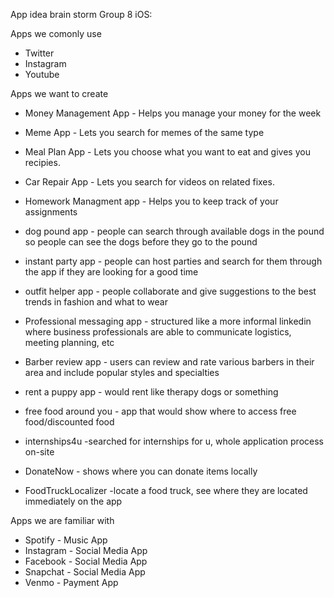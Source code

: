 App idea brain storm Group 8 iOS:


Apps we comonly use

- Twitter
- Instagram
- Youtube


Apps we want to create

- Money Management App - Helps you manage your money for the week
- Meme App - Lets you search for memes of the same type
- Meal Plan App - Lets you choose what you want to eat and gives you recipies.
- Car Repair App - Lets you search for videos on related fixes.
- Homework Managment app - Helps you to keep track of your assignments
- dog pound app - people can search through available dogs in the pound so people can see the dogs before they go to the pound
- instant party app - people can host parties and search for them through the app if they are looking for a good time
- outfit helper app - people collaborate and give suggestions to the best trends in fashion and what to wear

- Professional messaging app - structured like a more informal linkedin where business professionals are able to communicate logistics, meeting planning, etc
- Barber review app - users can review and rate various barbers in their area and include popular styles and specialties

- rent a puppy app - would rent like therapy dogs or something
- free food around you - app that would show where to access free food/discounted food
- internships4u -searched for internships for u, whole application process on-site
- DonateNow - shows where you can donate items locally
- FoodTruckLocalizer -locate a food truck, see where they are located immediately on the app

Apps we are familiar with
- Spotify - Music App
- Instagram - Social Media App
- Facebook - Social Media App
- Snapchat - Social Media App
- Venmo - Payment App
